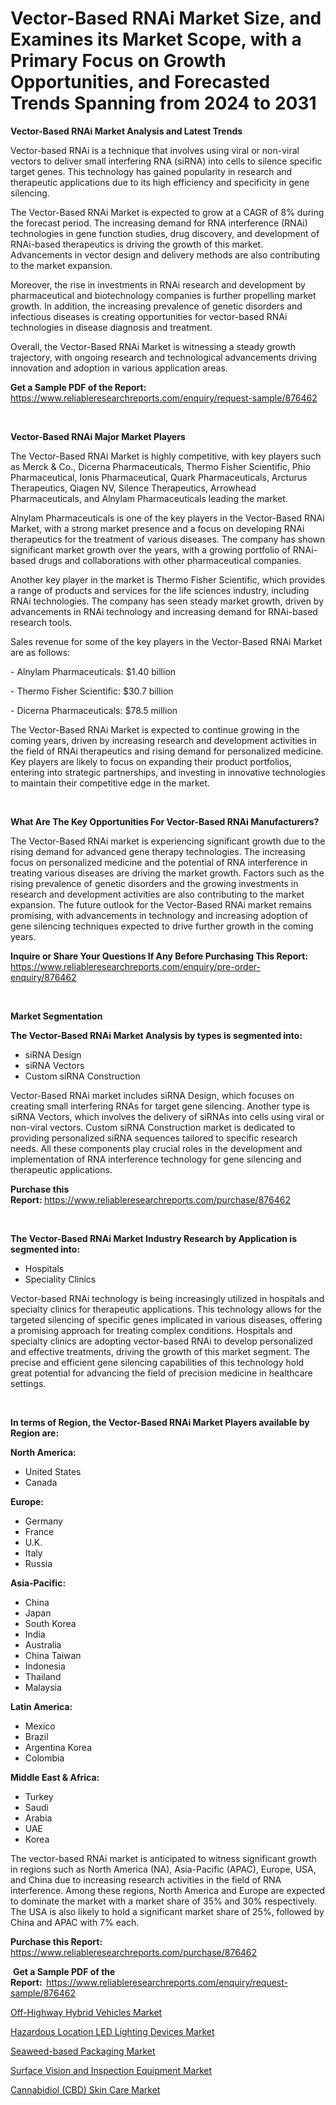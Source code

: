 <p><h1>Vector-Based RNAi Market Size, and Examines its Market Scope, with a Primary Focus on Growth Opportunities, and Forecasted Trends Spanning from 2024 to 2031</h1></p><p><strong>Vector-Based RNAi Market Analysis and Latest Trends</strong></p>
<p><p>Vector-based RNAi is a technique that involves using viral or non-viral vectors to deliver small interfering RNA (siRNA) into cells to silence specific target genes. This technology has gained popularity in research and therapeutic applications due to its high efficiency and specificity in gene silencing.</p><p>The Vector-Based RNAi Market is expected to grow at a CAGR of 8% during the forecast period. The increasing demand for RNA interference (RNAi) technologies in gene function studies, drug discovery, and development of RNAi-based therapeutics is driving the growth of this market. Advancements in vector design and delivery methods are also contributing to the market expansion.</p><p>Moreover, the rise in investments in RNAi research and development by pharmaceutical and biotechnology companies is further propelling market growth. In addition, the increasing prevalence of genetic disorders and infectious diseases is creating opportunities for vector-based RNAi technologies in disease diagnosis and treatment.</p><p>Overall, the Vector-Based RNAi Market is witnessing a steady growth trajectory, with ongoing research and technological advancements driving innovation and adoption in various application areas.</p></p>
<p><strong>Get a Sample PDF of the Report:&nbsp;</strong> <a href="https://www.reliableresearchreports.com/enquiry/request-sample/876462">https://www.reliableresearchreports.com/enquiry/request-sample/876462</a></p>
<p>&nbsp;</p>
<p><strong>Vector-Based RNAi Major Market Players</strong></p>
<p><p>The Vector-Based RNAi Market is highly competitive, with key players such as Merck & Co., Dicerna Pharmaceuticals, Thermo Fisher Scientific, Phio Pharmaceutical, Ionis Pharmaceutical, Quark Pharmaceuticals, Arcturus Therapeutics, Qiagen NV, Silence Therapeutics, Arrowhead Pharmaceuticals, and Alnylam Pharmaceuticals leading the market.</p><p>Alnylam Pharmaceuticals is one of the key players in the Vector-Based RNAi Market, with a strong market presence and a focus on developing RNAi therapeutics for the treatment of various diseases. The company has shown significant market growth over the years, with a growing portfolio of RNAi-based drugs and collaborations with other pharmaceutical companies.</p><p>Another key player in the market is Thermo Fisher Scientific, which provides a range of products and services for the life sciences industry, including RNAi technologies. The company has seen steady market growth, driven by advancements in RNAi technology and increasing demand for RNAi-based research tools.</p><p>Sales revenue for some of the key players in the Vector-Based RNAi Market are as follows:</p><p>- Alnylam Pharmaceuticals: $1.40 billion</p><p>- Thermo Fisher Scientific: $30.7 billion</p><p>- Dicerna Pharmaceuticals: $78.5 million</p><p>The Vector-Based RNAi Market is expected to continue growing in the coming years, driven by increasing research and development activities in the field of RNAi therapeutics and rising demand for personalized medicine. Key players are likely to focus on expanding their product portfolios, entering into strategic partnerships, and investing in innovative technologies to maintain their competitive edge in the market.</p></p>
<p>&nbsp;</p>
<p><strong>What Are The Key Opportunities For Vector-Based RNAi Manufacturers?</strong></p>
<p><p>The Vector-Based RNAi market is experiencing significant growth due to the rising demand for advanced gene therapy technologies. The increasing focus on personalized medicine and the potential of RNA interference in treating various diseases are driving the market growth. Factors such as the rising prevalence of genetic disorders and the growing investments in research and development activities are also contributing to the market expansion. The future outlook for the Vector-Based RNAi market remains promising, with advancements in technology and increasing adoption of gene silencing techniques expected to drive further growth in the coming years.</p></p>
<p><strong>Inquire or Share Your Questions If Any Before Purchasing This Report:</strong> <a href="https://www.reliableresearchreports.com/enquiry/pre-order-enquiry/876462">https://www.reliableresearchreports.com/enquiry/pre-order-enquiry/876462</a></p>
<p>&nbsp;</p>
<p><strong>Market Segmentation</strong></p>
<p><strong>The Vector-Based RNAi Market Analysis by types is segmented into:</strong></p>
<p><ul><li>siRNA Design</li><li>siRNA Vectors</li><li>Custom siRNA Construction</li></ul></p>
<p><p>Vector-Based RNAi market includes siRNA Design, which focuses on creating small interfering RNAs for target gene silencing. Another type is siRNA Vectors, which involves the delivery of siRNAs into cells using viral or non-viral vectors. Custom siRNA Construction market is dedicated to providing personalized siRNA sequences tailored to specific research needs. All these components play crucial roles in the development and implementation of RNA interference technology for gene silencing and therapeutic applications.</p></p>
<p><strong>Purchase this Report:&nbsp;</strong><a href="https://www.reliableresearchreports.com/purchase/876462">https://www.reliableresearchreports.com/purchase/876462</a></p>
<p>&nbsp;</p>
<p><strong>The Vector-Based RNAi Market Industry Research by Application is segmented into:</strong></p>
<p><ul><li>Hospitals</li><li>Speciality Clinics</li></ul></p>
<p><p>Vector-based RNAi technology is being increasingly utilized in hospitals and specialty clinics for therapeutic applications. This technology allows for the targeted silencing of specific genes implicated in various diseases, offering a promising approach for treating complex conditions. Hospitals and specialty clinics are adopting vector-based RNAi to develop personalized and effective treatments, driving the growth of this market segment. The precise and efficient gene silencing capabilities of this technology hold great potential for advancing the field of precision medicine in healthcare settings.</p></p>
<p>&nbsp;</p>
<p><strong>In terms of Region, the Vector-Based RNAi Market Players available by Region are:</strong></p>
<p>
    <p> <strong> North America: </strong>
        <ul>
            <li>United States</li>
            <li>Canada</li>
        </ul>
        </p> 
    <p> <strong> Europe: </strong>
        <ul>
            <li>Germany</li>
            <li>France</li>
            <li>U.K.</li>
            <li>Italy</li>
            <li>Russia</li>
        </ul>
        </p> 
    <p> <strong> Asia-Pacific: </strong>
        <ul>
            <li>China</li>
            <li>Japan</li>
            <li>South Korea</li>
            <li>India</li>
            <li>Australia</li>
            <li>China Taiwan</li>
            <li>Indonesia</li>
            <li>Thailand</li>
            <li>Malaysia</li>
        </ul>
        </p> 
    <p> <strong> Latin America: </strong>
        <ul>
            <li>Mexico</li>
            <li>Brazil</li>
            <li>Argentina Korea</li>
            <li>Colombia</li>
        </ul>
        </p> 
    <p> <strong> Middle East & Africa: </strong>
        <ul>
            <li>Turkey</li>
            <li>Saudi</li>
            <li>Arabia</li>
            <li>UAE</li>
            <li>Korea</li>
        </ul>
    </p>
    </p>
<p><p>The vector-based RNAi market is anticipated to witness significant growth in regions such as North America (NA), Asia-Pacific (APAC), Europe, USA, and China due to increasing research activities in the field of RNA interference. Among these regions, North America and Europe are expected to dominate the market with a market share of 35% and 30% respectively. The USA is also likely to hold a significant market share of 25%, followed by China and APAC with 7% each.</p></p>
<p><strong>Purchase this Report: </strong><a href="https://www.reliableresearchreports.com/purchase/876462">https://www.reliableresearchreports.com/purchase/876462</a></p>
<p>&nbsp;<strong>Get a Sample PDF of the Report:&nbsp;&nbsp;</strong><a href="https://www.reliableresearchreports.com/enquiry/request-sample/876462">https://www.reliableresearchreports.com/enquiry/request-sample/876462</a></p>
<p><strong></strong></p>
<p><p><a href="https://cute-banjo-8ca.notion.site/Off-Highway-Hybrid-Vehicles-Market-Research-Report-Provides-thorough-Industry-Overview-which-offers-027ac186f2814053863a55dac267e46d">Off-Highway Hybrid Vehicles Market</a></p><p><a href="https://meowing-lemming-dd3.notion.site/Hazardous-Location-LED-Lighting-Devices-Market-Size-and-Growth-Market-Segmentation-Regional-and-Co-2fbe482c7f4e465c86d39d353087e095">Hazardous Location LED Lighting Devices Market</a></p><p><a href="https://view.publitas.com/reportprime-1/decoding-the-seaweed-based-packaging-market-a-deep-dive-into-the-latest-market-trends-market-segmentation-and-competitive-analysis/">Seaweed-based Packaging Market</a></p><p><a href="https://shimmer-gardenia-37a.notion.site/Surface-Vision-and-Inspection-Equipment-Market-Size-Growth-Outlook-from-2024-to-2031-projecting-at-befc59427b28424f869aa4fcd4a4892c">Surface Vision and Inspection Equipment Market</a></p><p><a href="https://view.publitas.com/reportprime-1/cannabidiol-cbd-skin-care-market-with-the-goal-of-estimating-the-market-size-and-future-growth-potential-of-various-market-segments-based-on-component-applications-end-user-and-region/">Cannabidiol (CBD) Skin Care Market</a></p></p>